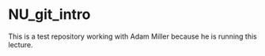 # NU_git_intro
This is a test repository working with Adam Miller because he is running this lecture.
